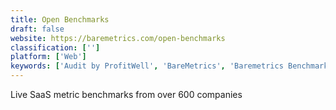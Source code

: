 ```yaml
---
title: Open Benchmarks
draft: false 
website: https://baremetrics.com/open-benchmarks
classification: ['']
platform: ['Web']
keywords: ['Audit by ProfitWell', 'BareMetrics', 'Baremetrics Benchmarks', 'Baremetrics Segmentation', 'Benchmark from Brandwatch', 'BlueSnap', 'Chargebee', 'ChartMogul', 'ChartMogul API', 'Cohorts by Keen IO', 'GOAL', 'Koala', 'MRR.io', 'Metricool', 'Officekit', 'ProfitWell', 'ProfitWell Report', 'RStudio', 'Revealytics', 'SaaS Metrics Refresher from ChartMogul', 'Social media benchmarks by Socialinsider', 'Vaizle']
---
```

Live SaaS metric benchmarks from over 600 companies